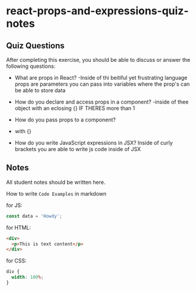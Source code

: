 # react-props-and-expressions-quiz-notes

## Quiz Questions

After completing this exercise, you should be able to discuss or answer the following questions:

- What are props in React?
  -Inside of thi beitiful yet frustrating language props are parameters you can pass into variables where the prop's can be able to store data

- How do you declare and access props in a component?
  -inside of thee object with an eclosing {} IF THERES more than 1

- How do you pass props to a component?
- with {}

- How do you write JavaScript expressions in JSX?
  Inside of curly brackets you are able to write js code inside of JSX

## Notes

All student notes should be written here.

How to write `Code Examples` in markdown

for JS:

```javascript
const data = 'Howdy';
```

for HTML:

```html
<div>
  <p>This is text content</p>
</div>
```

for CSS:

```css
div {
  width: 100%;
}
```
